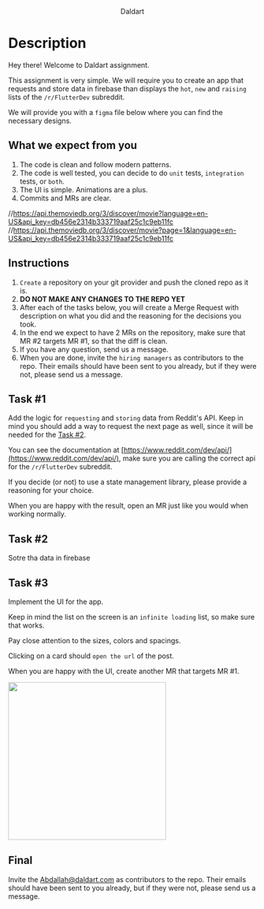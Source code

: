 <p align="center">
Daldart
</p>

# Description

Hey there! Welcome to Daldart  assignment.

This assignment is very simple. We will require you to create an app that requests and store data in firebase than displays the `hot`, `new` and `raising` lists of the `/r/FlutterDev` subreddit.

We will provide you with a `figma` file below where you can find the necessary designs.

## What we expect from you

1. The code is clean and follow modern patterns.
2. The code is well tested, you can decide to do `unit` tests, `integration` tests, or `both`.
3. The UI is simple. Animations are a plus.
4. Commits and MRs are clear.

//https://api.themoviedb.org/3/discover/movie?language=en-US&api_key=db456e2314b333719aaf25c1c9eb11fc
//https://api.themoviedb.org/3/discover/movie?page=1&language=en-US&api_key=db456e2314b333719aaf25c1c9eb11fc

## Instructions

  1. `Create` a repository on your git provider and push the cloned repo as it is. 
2. **DO NOT MAKE ANY CHANGES TO THE REPO YET**
  2. After each of the tasks below, you will create a Merge Request with description on what you did and the reasoning for the decisions you took.
  3. In the end we expect to have 2 MRs on the repository, make sure that MR #2 targets MR #1, so that the diff is clean.
  4. If you have any question, send us a message.
  5. When you are done, invite the `hiring managers` as contributors to the repo. Their emails should have been sent to you already, but if they were not, please send us a message.

## Task #1

Add the logic for `requesting` and `storing` data from Reddit's API. 
Keep in mind you should add a way to request the next page as well,
since it will be needed for the [Task #2](#task-2).

You can see the documentation at [https://www.reddit.com/dev/api/](https://www.reddit.com/dev/api/), 
make sure you are calling the correct api for the `/r/FlutterDev` subreddit.

If you decide (or not) to use a state management library, please provide a reasoning for your choice.

When you are happy with the result, open an MR just like you would when working normally.

## Task #2

Sotre tha data in firebase

## Task #3
Implement the UI for the app. 

Keep in mind the list on the screen is an `infinite loading` list, so make sure that works.

Pay close attention to the sizes, colors and spacings.

Clicking on a card should `open the url` of the post.

When you are happy with the UI, create another MR that targets MR #1.


<img src="https://github.com/Lepaya/flutter_assignment/raw/main/expected_result.png" width="320">

## Final

Invite the Abdallah@daldart.com  as contributors to the repo. Their emails should have been sent to you already, but if they were not, please send us a message.
